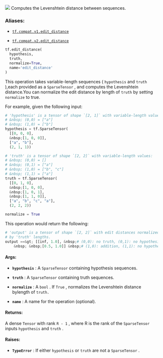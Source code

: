 ![](https://tensorflow.google.cn/images/tf_logo_32px.png)
Computes the Levenshtein distance between sequences.

### Aliases:

- [ `tf.compat.v1.edit_distance` ](/api_docs/python/tf/edit_distance)

- [ `tf.compat.v2.edit_distance` ](/api_docs/python/tf/edit_distance)


```python
tf.edit_distance(
  hypothesis,
  truth,
  normalize=True,
  name='edit_distance'
)

```


This operation takes variable-length sequences ( `hypothesis`  and  `truth` ),each provided as a  `SparseTensor` , and computes the Levenshtein distance.You can normalize the edit distance by length of  `truth`  by setting `normalize`  to true.

For example, given the following input:


```python
# 'hypothesis' is a tensor of shape `[2, 1]` with variable-length values:
# &nbsp; (0,0) = ["a"]
# &nbsp; (1,0) = ["b"]
hypothesis = tf.SparseTensor(
  [[0, 0, 0],
  &nbsp;[1, 0, 0]],
  ["a", "b"],
  (2, 1, 1))

# 'truth' is a tensor of shape `[2, 2]` with variable-length values:
# &nbsp; (0,0) = []
# &nbsp; (0,1) = ["a"]
# &nbsp; (1,0) = ["b", "c"]
# &nbsp; (1,1) = ["a"]
truth = tf.SparseTensor(
  [[0, 1, 0],
  &nbsp;[1, 0, 0],
  &nbsp;[1, 0, 1],
  &nbsp;[1, 1, 0]],
  ["a", "b", "c", "a"],
  (2, 2, 2))

normalize = True

```


This operation would return the following:


```python
# 'output' is a tensor of shape `[2, 2]` with edit distances normalized
# by 'truth' lengths.
output ==&gt; [[inf, 1.0], &nbsp;# (0,0): no truth, (0,1): no hypothesis
    &nbsp; &nbsp;[0.5, 1.0]] &nbsp;# (1,0): addition, (1,1): no hypothesis

```


#### Args:

- **`hypothesis`** : A  `SparseTensor`  containing hypothesis sequences.

- **`truth`** : A  `SparseTensor`  containing truth sequences.

- **`normalize`** : A  `bool` . If  `True` , normalizes the Levenshtein distance bylength of  `truth.` 

- **`name`** : A name for the operation (optional).

#### Returns:

A dense  `Tensor`  with rank  `R - 1` , where R is the rank of the `SparseTensor`  inputs  `hypothesis`  and  `truth` .

#### Raises:

- **`TypeError`** : If either  `hypothesis`  or  `truth`  are not a  `SparseTensor` .
